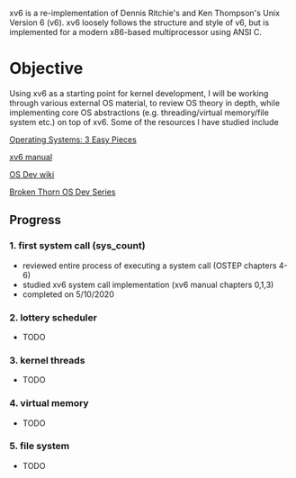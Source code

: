 xv6 is a re-implementation of Dennis Ritchie's and Ken Thompson's Unix
Version 6 (v6).  xv6 loosely follows the structure and style of v6,
but is implemented for a modern x86-based multiprocessor using ANSI C.

# Objective

Using xv6 as a starting point for kernel development, I will be working
through various external OS material, to review OS theory in depth, while
implementing core OS abstractions (e.g. threading/virtual memory/file system
etc.) on top of xv6. Some of the resources I have studied include

[Operating Systems: 3 Easy Pieces](http://pages.cs.wisc.edu/~remzi/OSTEP/)

[xv6 manual](https://pdos.csail.mit.edu/6.828/2014/xv6/book-rev8.pdf)

[OS Dev wiki](https://wiki.osdev.org/Expanded_Main_Page)

[Broken Thorn OS Dev Series](http://www.brokenthorn.com/Resources/OSDevIndex.html)


## Progress

### 1. first system call (sys_count)

  * reviewed entire process of executing a system call (OSTEP chapters 4-6)
  * studied xv6 system call implementation (xv6 manual chapters 0,1,3)
  * completed on 5/10/2020

### 2. lottery scheduler

  * TODO

### 3. kernel threads

  * TODO

### 4. virtual memory

  * TODO

### 5. file system

  * TODO

